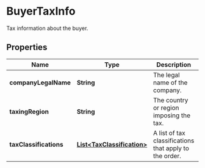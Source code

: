 

# BuyerTaxInfo

Tax information about the buyer.

## Properties

Name | Type | Description | Notes
------------ | ------------- | ------------- | -------------
**companyLegalName** | **String** | The legal name of the company. |  [optional]
**taxingRegion** | **String** | The country or region imposing the tax. |  [optional]
**taxClassifications** | [**List&lt;TaxClassification&gt;**](TaxClassification.md) | A list of tax classifications that apply to the order. |  [optional]



